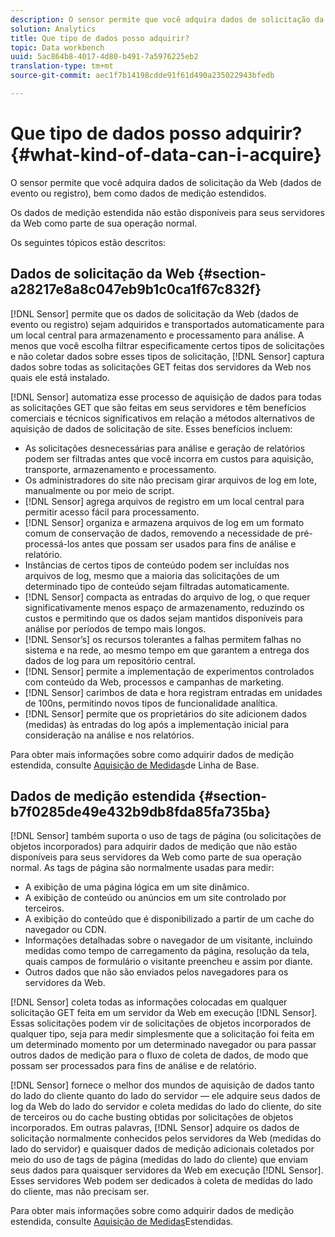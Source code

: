 ```yaml
---
description: O sensor permite que você adquira dados de solicitação da Web (dados de evento ou registro), bem como dados de medição estendidos.
solution: Analytics
title: Que tipo de dados posso adquirir?
topic: Data workbench
uuid: 5ac864b8-4017-4d80-b491-7a5976225eb2
translation-type: tm+mt
source-git-commit: aec1f7b14198cdde91f61d490a235022943bfedb

---
```



# Que tipo de dados posso adquirir?{#what-kind-of-data-can-i-acquire}

O sensor permite que você adquira dados de solicitação da Web (dados de evento ou registro), bem como dados de medição estendidos.

Os dados de medição estendida não estão disponíveis para seus servidores da Web como parte de sua operação normal.

Os seguintes tópicos estão descritos:

## Dados de solicitação da Web {#section-a28217e8a8c047eb9b1c0ca1f67c832f}

[!DNL Sensor] permite que os dados de solicitação da Web (dados de evento ou registro) sejam adquiridos e transportados automaticamente para um local central para armazenamento e processamento para análise. A menos que você escolha filtrar especificamente certos tipos de solicitações e não coletar dados sobre esses tipos de solicitação, [!DNL Sensor] captura dados sobre todas as solicitações GET feitas dos servidores da Web nos quais ele está instalado.

[!DNL Sensor] automatiza esse processo de aquisição de dados para todas as solicitações GET que são feitas em seus servidores e têm benefícios comerciais e técnicos significativos em relação a métodos alternativos de aquisição de dados de solicitação de site. Esses benefícios incluem:

* As solicitações desnecessárias para análise e geração de relatórios podem ser filtradas antes que você incorra em custos para aquisição, transporte, armazenamento e processamento.
* Os administradores do site não precisam girar arquivos de log em lote, manualmente ou por meio de script.
* [!DNL Sensor] agrega arquivos de registro em um local central para permitir acesso fácil para processamento.
* [!DNL Sensor] organiza e armazena arquivos de log em um formato comum de conservação de dados, removendo a necessidade de pré-processá-los antes que possam ser usados para fins de análise e relatório.
* Instâncias de certos tipos de conteúdo podem ser incluídas nos arquivos de log, mesmo que a maioria das solicitações de um determinado tipo de conteúdo sejam filtradas automaticamente.
* [!DNL Sensor] compacta as entradas do arquivo de log, o que requer significativamente menos espaço de armazenamento, reduzindo os custos e permitindo que os dados sejam mantidos disponíveis para análise por períodos de tempo mais longos.
* [!DNL Sensor’s] os recursos tolerantes a falhas permitem falhas no sistema e na rede, ao mesmo tempo em que garantem a entrega dos dados de log para um repositório central.
* [!DNL Sensor] permite a implementação de experimentos controlados com conteúdo da Web, processos e campanhas de marketing.
* [!DNL Sensor] carimbos de data e hora registram entradas em unidades de 100ns, permitindo novos tipos de funcionalidade analítica.
* [!DNL Sensor] permite que os proprietários do site adicionem dados (medidas) às entradas do log após a implementação inicial para consideração na análise e nos relatórios.

Para obter mais informações sobre como adquirir dados de medição estendida, consulte [Aquisição de Medidas](../../home/c-undst-pg-tag/c-acq-bsln-msmts/c-acq-bsln-msmts.md#concept-ed9b4b21693a4bafac75d60708b9b6fe)de Linha de Base.

## Dados de medição estendida {#section-b7f0285de49e432b9db8fda85fa735ba}

[!DNL Sensor] também suporta o uso de tags de página (ou solicitações de objetos incorporados) para adquirir dados de medição que não estão disponíveis para seus servidores da Web como parte de sua operação normal. As tags de página são normalmente usadas para medir:

* A exibição de uma página lógica em um site dinâmico.
* A exibição de conteúdo ou anúncios em um site controlado por terceiros.
* A exibição do conteúdo que é disponibilizado a partir de um cache do navegador ou CDN.
* Informações detalhadas sobre o navegador de um visitante, incluindo medidas como tempo de carregamento da página, resolução da tela, quais campos de formulário o visitante preencheu e assim por diante.
* Outros dados que não são enviados pelos navegadores para os servidores da Web.

[!DNL Sensor] coleta todas as informações colocadas em qualquer solicitação GET feita em um servidor da Web em execução [!DNL Sensor]. Essas solicitações podem vir de solicitações de objetos incorporados de qualquer tipo, seja para medir simplesmente que a solicitação foi feita em um determinado momento por um determinado navegador ou para passar outros dados de medição para o fluxo de coleta de dados, de modo que possam ser processados para fins de análise e de relatório.

[!DNL Sensor] fornece o melhor dos mundos de aquisição de dados tanto do lado do cliente quanto do lado do servidor — ele adquire seus dados de log da Web do lado do servidor e coleta medidas do lado do cliente, do site de terceiros ou do cache busting obtidas por solicitações de objetos incorporados. Em outras palavras, [!DNL Sensor] adquire os dados de solicitação normalmente conhecidos pelos servidores da Web (medidas do lado do servidor) e quaisquer dados de medição adicionais coletados por meio do uso de tags de página (medidas do lado do cliente) que enviam seus dados para quaisquer servidores da Web em execução [!DNL Sensor]. Esses servidores Web podem ser dedicados à coleta de medidas do lado do cliente, mas não precisam ser.

Para obter mais informações sobre como adquirir dados de medição estendida, consulte [Aquisição de Medidas](../../home/c-undst-pg-tag/c-acq-ext-msmt/c-acq-ext-msmt.md#concept-d171a6d2bde843cdb65bcfe69c6a4944)Estendidas.
